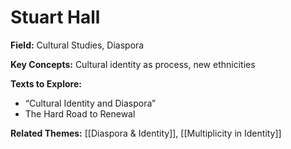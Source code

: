 # Stuart Hall

**Field:** Cultural Studies, Diaspora

**Key Concepts:** Cultural identity as process, new ethnicities

**Texts to Explore:**
- “Cultural Identity and Diaspora”
- The Hard Road to Renewal

**Related Themes:** [[Diaspora & Identity]], [[Multiplicity in Identity]]